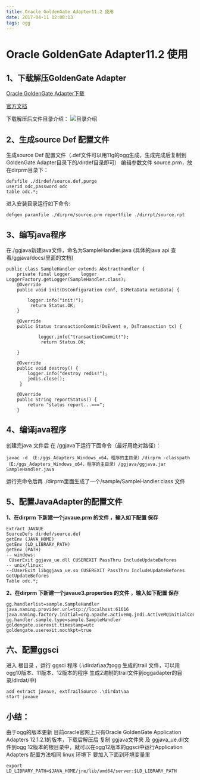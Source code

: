 ```yaml
---
title: Oracle GoldenGate Adapter11.2 使用
date: 2017-04-11 12:08:13
tags: ogg
---
```



Oracle GoldenGate Adapter11.2 使用
================================



**1、下载解压GoldenGate Adapter**
----------------------------
[Oracle GoldenGate Adapter下载 ](http://www.oracle.com/us/products/middleware/data-integration/goldengate/overview/index.html)

[官方文档](http://docs.oracle.com/goldengate/gg121211/gg-adapter/index.html)

下载解压后文件目录介绍：
![目录介绍](http://img.blog.csdn.net/20161012134924675)

**2、生成source Def 配置文件**
-------------------

生成source Def 配置文件（.def文件可以用11g的ogg生成，生成完成后复制到GoldenGate Adapter目录下的/dirdef目录即可）
编辑参数文件 source.prm，放在dirprm目录下：

```
defsfile ./dirdef/source.def,purge
userid odc,password odc
table odc.*;
```

进入安装目录运行如下命令:
```
defgen paramfile ./dirprm/source.prm reportfile ./dirrpt/source.rpt
```
**3、编写java程序**
----------

在./ggjava新建java文件，命名为SampleHandler.java (具体的java api 查看/ggjava/docs/里面的文档)




```
public class SampleHandler extends AbstractHandler {    
    private final Logger    logger        = LoggerFactory.getLogger(SampleHandler.class);
    @Override
    public void init(DsConfiguration conf, DsMetaData metaData) {

        logger.info("init!");
         return Status.OK;
    }

    @Override
    public Status transactionCommit(DsEvent e, DsTransaction tx) {

            logger.info("transactionCommit!");
             return Status.OK;

    }

    @Override
    public void destroy() {
        logger.info("destroy redis!");
        jedis.close();
     }

    @Override
    public String reportStatus() {
        return "status report...===";
    }  
```
    
   


**4、编译java程序**
----------

创建完java 文件后 在 /ggjava下运行下面命令（最好用绝对路径）：
```
javac -d （E:/ggs_Adapters_Windows_x64，程序的主目录）/dirprm -classpath （E:/ggs_Adapters_Windows_x64，程序的主目录）/ggjava/ggjava.jar SampleHandler.java
```
运行完命令后再 ./dirprm里面生成了一个/sample/SampleHandler.class 文件

**5、配置JavaAdapter的配置文件**
--------------------

**1、在dirprm 下新建一个javaue.prm 的文件 ，输入如下配置 保存**
```
Extract JAVAUE
SourceDefs dirdef/source.def
getEnv (JAVA_HOME)
getEnv (LD_LIBRARY_PATH)
getEnv (PATH)
-- windows:
 CUserExit ggjava_ue.dll CUSEREXIT PassThru IncludeUpdateBefores
-- unix/linux:
--CUserExit libggjava_ue.so CUSEREXIT PassThru IncludeUpdateBefores
GetUpdateBefores
Table odc.*;
```
**2、在dirprm 下新建一个javaue3.properties 的文件 ，输入如下配置 保存**
```
gg.handlerlist=sample.SampleHandler
java.naming.provider.url=tcp://localhost:61616
java.naming.factory.initial=org.apache.activemq.jndi.ActiveMQInitialContextFactory
gg.handler.sample.type=sample.SampleHandler
goldengate.userexit.timestamp=utc
goldengate.userexit.nochkpt=true
```

**六、配置ggsci**
---------

进入 根目录 ，运行 ggsci 程序 (.\dirdat\aa为ogg 生成的trail 文件，可以用ogg10版本、11版本、12版本的程序 生成2进制的trail文件到oggadapter的目录/dirdat/中)
```
add extract javaue, extTrailSource .\dirdat\aa
start javaue
```
**小结：**
---

由于ogg的版本更新 目前oracle官网上只有Oracle GoldenGate Application Adapters 12.1.2.1的版本，下载后解压后 复制 ggjava文件夹 及 ggjava_ue.dll文件到ogg 12版本的根目录中，就可以在ogg12版本的ggsci中运行Application Adapters 配置方法相同
linux 环境下 要加入下面到环境变量里
```
export LD_LIBRARY_PATH=$JAVA_HOME/jre/lib/amd64/server:$LD_LIBRARY_PATH
```
